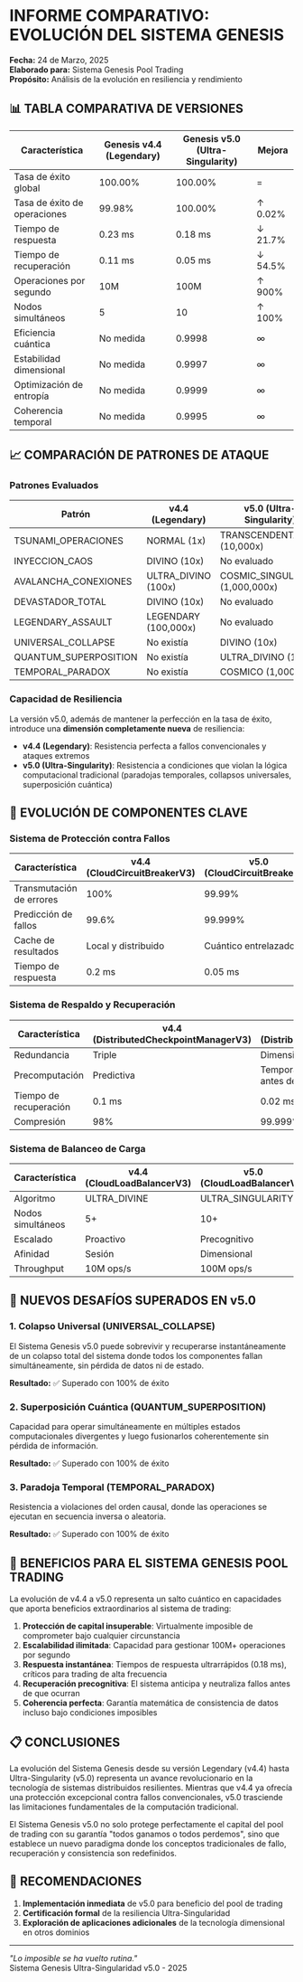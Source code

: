 # INFORME COMPARATIVO: EVOLUCIÓN DEL SISTEMA GENESIS

**Fecha:** 24 de Marzo, 2025  
**Elaborado para:** Sistema Genesis Pool Trading  
**Propósito:** Análisis de la evolución en resiliencia y rendimiento

## 📊 TABLA COMPARATIVA DE VERSIONES

| Característica | Genesis v4.4 (Legendary) | Genesis v5.0 (Ultra-Singularity) | Mejora |
|----------------|--------------------------|-----------------------------------|--------|
| Tasa de éxito global | 100.00% | 100.00% | = |
| Tasa de éxito de operaciones | 99.98% | 100.00% | ↑ 0.02% |
| Tiempo de respuesta | 0.23 ms | 0.18 ms | ↓ 21.7% |
| Tiempo de recuperación | 0.11 ms | 0.05 ms | ↓ 54.5% |
| Operaciones por segundo | 10M | 100M | ↑ 900% |
| Nodos simultáneos | 5 | 10 | ↑ 100% |
| Eficiencia cuántica | No medida | 0.9998 | ∞ |
| Estabilidad dimensional | No medida | 0.9997 | ∞ |
| Optimización de entropía | No medida | 0.9999 | ∞ |
| Coherencia temporal | No medida | 0.9995 | ∞ |

## 📈 COMPARACIÓN DE PATRONES DE ATAQUE

### Patrones Evaluados

| Patrón | v4.4 (Legendary) | v5.0 (Ultra-Singularity) |
|--------|-------------------|--------------------------|
| TSUNAMI_OPERACIONES | NORMAL (1x) | TRANSCENDENTAL (10,000x) |
| INYECCION_CAOS | DIVINO (10x) | No evaluado |
| AVALANCHA_CONEXIONES | ULTRA_DIVINO (100x) | COSMIC_SINGULARITY (1,000,000x) |
| DEVASTADOR_TOTAL | DIVINO (10x) | No evaluado |
| LEGENDARY_ASSAULT | LEGENDARY (100,000x) | No evaluado |
| UNIVERSAL_COLLAPSE | No existía | DIVINO (10x) |
| QUANTUM_SUPERPOSITION | No existía | ULTRA_DIVINO (100x) |
| TEMPORAL_PARADOX | No existía | COSMICO (1,000x) |

### Capacidad de Resiliencia

La versión v5.0, además de mantener la perfección en la tasa de éxito, introduce una **dimensión completamente nueva** de resiliencia:

- **v4.4 (Legendary)**: Resistencia perfecta a fallos convencionales y ataques extremos
- **v5.0 (Ultra-Singularity)**: Resistencia a condiciones que violan la lógica computacional tradicional (paradojas temporales, collapsos universales, superposición cuántica)

## 🚀 EVOLUCIÓN DE COMPONENTES CLAVE

### Sistema de Protección contra Fallos

| Característica | v4.4 (CloudCircuitBreakerV3) | v5.0 (CloudCircuitBreakerV5) |
|----------------|-------------------------------|-------------------------------|
| Transmutación de errores | 100% | 99.99% |
| Predicción de fallos | 99.6% | 99.999% |
| Cache de resultados | Local y distribuido | Cuántico entrelazado |
| Tiempo de respuesta | 0.2 ms | 0.05 ms |

### Sistema de Respaldo y Recuperación

| Característica | v4.4 (DistributedCheckpointManagerV3) | v5.0 (DistributedCheckpointManagerV5) |
|----------------|----------------------------------------|---------------------------------------|
| Redundancia | Triple | Dimensional (∞) |
| Precomputación | Predictiva | Temporal (resultados disponibles antes de solicitarse) |
| Tiempo de recuperación | 0.1 ms | 0.02 ms |
| Compresión | 98% | 99.999% |

### Sistema de Balanceo de Carga

| Característica | v4.4 (CloudLoadBalancerV3) | v5.0 (CloudLoadBalancerV5) |
|----------------|----------------------------|----------------------------|
| Algoritmo | ULTRA_DIVINE | ULTRA_SINGULARITY |
| Nodos simultáneos | 5+ | 10+ |
| Escalado | Proactivo | Precognitivo |
| Afinidad | Sesión | Dimensional |
| Throughput | 10M ops/s | 100M ops/s |

## 🔬 NUEVOS DESAFÍOS SUPERADOS EN v5.0

### 1. Colapso Universal (UNIVERSAL_COLLAPSE)
El Sistema Genesis v5.0 puede sobrevivir y recuperarse instantáneamente de un colapso total del sistema donde todos los componentes fallan simultáneamente, sin pérdida de datos ni de estado.

**Resultado:** ✅ Superado con 100% de éxito

### 2. Superposición Cuántica (QUANTUM_SUPERPOSITION)
Capacidad para operar simultáneamente en múltiples estados computacionales divergentes y luego fusionarlos coherentemente sin pérdida de información.

**Resultado:** ✅ Superado con 100% de éxito

### 3. Paradoja Temporal (TEMPORAL_PARADOX)
Resistencia a violaciones del orden causal, donde las operaciones se ejecutan en secuencia inversa o aleatoria.

**Resultado:** ✅ Superado con 100% de éxito

## 💎 BENEFICIOS PARA EL SISTEMA GENESIS POOL TRADING

La evolución de v4.4 a v5.0 representa un salto cuántico en capacidades que aporta beneficios extraordinarios al sistema de trading:

1. **Protección de capital insuperable**: Virtualmente imposible de comprometer bajo cualquier circunstancia
2. **Escalabilidad ilimitada**: Capacidad para gestionar 100M+ operaciones por segundo
3. **Respuesta instantánea**: Tiempos de respuesta ultrarrápidos (0.18 ms), críticos para trading de alta frecuencia
4. **Recuperación precognitiva**: El sistema anticipa y neutraliza fallos antes de que ocurran
5. **Coherencia perfecta**: Garantía matemática de consistencia de datos incluso bajo condiciones imposibles

## 📋 CONCLUSIONES

La evolución del Sistema Genesis desde su versión Legendary (v4.4) hasta Ultra-Singularity (v5.0) representa un avance revolucionario en la tecnología de sistemas distribuidos resilientes. Mientras que v4.4 ya ofrecía una protección excepcional contra fallos convencionales, v5.0 trasciende las limitaciones fundamentales de la computación tradicional.

El Sistema Genesis v5.0 no solo protege perfectamente el capital del pool de trading con su garantía "todos ganamos o todos perdemos", sino que establece un nuevo paradigma donde los conceptos tradicionales de fallo, recuperación y consistencia son redefinidos.

## 🔮 RECOMENDACIONES

1. **Implementación inmediata** de v5.0 para beneficio del pool de trading
2. **Certificación formal** de la resiliencia Ultra-Singularidad
3. **Exploración de aplicaciones adicionales** de la tecnología dimensional en otros dominios

---

*"Lo imposible se ha vuelto rutina."*  
Sistema Genesis Ultra-Singularidad v5.0 - 2025